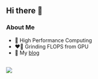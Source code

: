 ## Hi there 👋

### About Me

- 🔭 High Performance Computing
- ❤️‍🔥 Grinding FLOPS from GPU
- 📝 My [blog](https://dxzzz.org)

<br/>  

<div align="center">
<img src="https://github-readme-stats.vercel.app/api/top-langs/?username=imdxz&hide_border=trueb&layout=pie&hide=jupyter%20notebook,html,css,vim%20script&show_icons=true" align="left" />  
</div>


<!--
**cache-roaster/cache-roaster** is a ✨ _special_ ✨ repository because its `README.md` (this file) appears on your GitHub profile.

Here are some ideas to get you started:

- 🔭 I’m currently working on ...
- 🌱 I’m currently learning ...
- 👯 I’m looking to collaborate on ...
- 🤔 I’m looking for help with ...
- 💬 Ask me about ...
- 📫 How to reach me: ...
- 😄 Pronouns: ...
- ⚡ Fun fact: ...
-->
